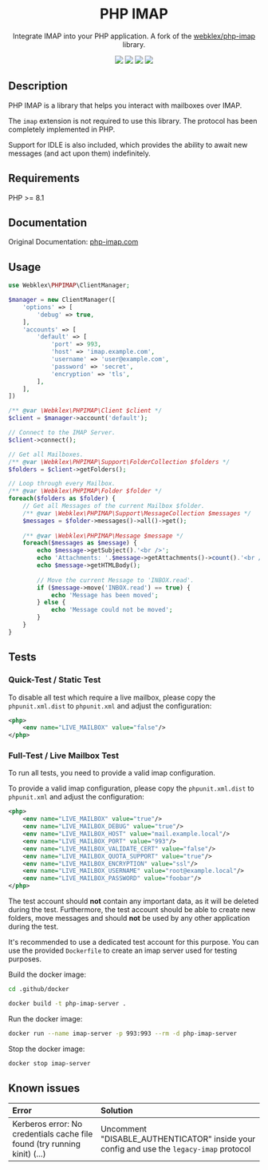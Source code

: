 <h1 align="center">PHP IMAP</h1>
    
<p align="center">Integrate IMAP into your PHP application. A fork of the <a href="https://github.com/Webklex/php-imap" target="_blank">webklex/php-imap</a> library.</p>

<p align="center">
<a href="https://github.com/stevebauman/php-imap/actions"><img src="https://img.shields.io/github/actions/workflow/status/stevebauman/php-imap/run-tests.yml?branch=master&style=flat-square"></a>
<a href="https://packagist.org/packages/stevebauman/php-imap"><img src="https://img.shields.io/packagist/dt/stevebauman/php-imap.svg?style=flat-square"></a>
<a href="https://packagist.org/packages/stevebauman/php-imap"><img src="https://img.shields.io/packagist/v/stevebauman/php-imap.svg?style=flat-square"></a>
<a href="https://packagist.org/packages/stevebauman/php-imap"><img src="https://img.shields.io/packagist/l/stevebauman/php-imap.svg?style=flat-square"></a>
</p>

## Description

PHP IMAP is a library that helps you interact with mailboxes over IMAP.

The `imap` extension is not required to use this library. The protocol has been completely implemented in PHP.

Support for IDLE is also included, which provides the ability to await new messages (and act upon them) indefinitely.

## Requirements

PHP >= 8.1

## Documentation

Original Documentation: [php-imap.com](https://www.php-imap.com/)

## Usage

```php
use Webklex\PHPIMAP\ClientManager;

$manager = new ClientManager([
    'options' => [
        'debug' => true,
    ],
    'accounts' => [
        'default' => [
            'port' => 993,
            'host' => 'imap.example.com',
            'username' => 'user@example.com',
            'password' => 'secret',
            'encryption' => 'tls',
        ],
    ],
])

/** @var \Webklex\PHPIMAP\Client $client */
$client = $manager->account('default');

// Connect to the IMAP Server.
$client->connect();

// Get all Mailboxes.
/** @var \Webklex\PHPIMAP\Support\FolderCollection $folders */
$folders = $client->getFolders();

// Loop through every Mailbox.
/** @var \Webklex\PHPIMAP\Folder $folder */
foreach($folders as $folder) {
    // Get all Messages of the current Mailbox $folder.
    /** @var \Webklex\PHPIMAP\Support\MessageCollection $messages */
    $messages = $folder->messages()->all()->get();
    
    /** @var \Webklex\PHPIMAP\Message $message */
    foreach($messages as $message) {
        echo $message->getSubject().'<br />';
        echo 'Attachments: '.$message->getAttachments()->count().'<br />';
        echo $message->getHTMLBody();
        
        // Move the current Message to 'INBOX.read'.
        if ($message->move('INBOX.read') == true) {
            echo 'Message has been moved';
        } else {
            echo 'Message could not be moved';
        }
    }
}
```

## Tests

### Quick-Test / Static Test

To disable all test which require a live mailbox, please copy the `phpunit.xml.dist` to `phpunit.xml` and adjust the configuration:
```xml
<php>
    <env name="LIVE_MAILBOX" value="false"/>
</php>
```

### Full-Test / Live Mailbox Test

To run all tests, you need to provide a valid imap configuration.

To provide a valid imap configuration, please copy the `phpunit.xml.dist` to `phpunit.xml` and adjust the configuration:
```xml
<php>
    <env name="LIVE_MAILBOX" value="true"/>
    <env name="LIVE_MAILBOX_DEBUG" value="true"/>
    <env name="LIVE_MAILBOX_HOST" value="mail.example.local"/>
    <env name="LIVE_MAILBOX_PORT" value="993"/>
    <env name="LIVE_MAILBOX_VALIDATE_CERT" value="false"/>
    <env name="LIVE_MAILBOX_QUOTA_SUPPORT" value="true"/>
    <env name="LIVE_MAILBOX_ENCRYPTION" value="ssl"/>
    <env name="LIVE_MAILBOX_USERNAME" value="root@example.local"/>
    <env name="LIVE_MAILBOX_PASSWORD" value="foobar"/>
</php>
```

The test account should **not** contain any important data, as it will be deleted during the test.
Furthermore, the test account should be able to create new folders, move messages and should **not** be used by any other
application during the test.

It's recommended to use a dedicated test account for this purpose. You can use the provided `Dockerfile` to create an imap server used for testing purposes.

Build the docker image:
```bash
cd .github/docker

docker build -t php-imap-server .
```
Run the docker image:
```bash
docker run --name imap-server -p 993:993 --rm -d php-imap-server
```
Stop the docker image:
```bash
docker stop imap-server
```

## Known issues

| Error                                                                      | Solution                                                                                |
|:---------------------------------------------------------------------------|:----------------------------------------------------------------------------------------|
| Kerberos error: No credentials cache file found (try running kinit) (...)  | Uncomment "DISABLE_AUTHENTICATOR" inside your config and use the `legacy-imap` protocol |
